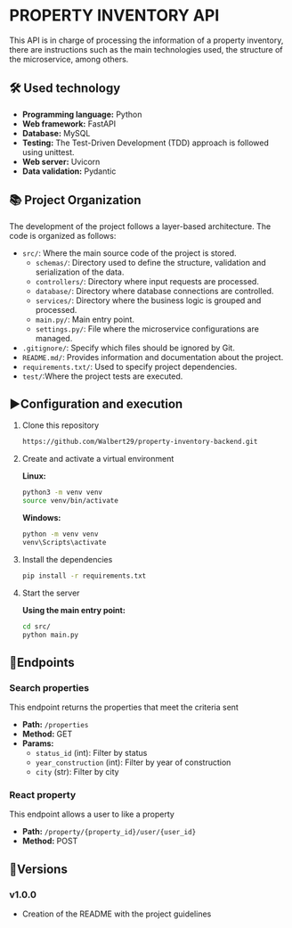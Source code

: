 # PROPERTY INVENTORY API

This API is in charge of processing the information of a property inventory, there are instructions such as the main technologies used, the structure of the microservice, among others.

## 🛠 Used technology

- **Programming language:** Python
- **Web framework:** FastAPI
- **Database:** MySQL 
- **Testing:** The Test-Driven Development (TDD) approach is followed using unittest.
- **Web server:** Uvicorn
- **Data validation:** Pydantic

## 📚 Project Organization

The development of the project follows a layer-based architecture. The code is organized as follows:

- `src/`: Where the main source code of the project is stored.
    - `schemas/`: Directory used to define the structure, validation and serialization of the data.
    - `controllers/`: Directory where input requests are processed.
    - `database/`: Directory where database connections are controlled.
    - `services/`: Directory where the business logic is grouped and processed.
    - `main.py/`: Main entry point.
    - `settings.py/`: File where the microservice configurations are managed.
- `.gitignore/`: Specify which files should be ignored by Git.
- `README.md/`: Provides information and documentation about the project.
- `requirements.txt/`: Used to specify project dependencies.
- `test/`:Where the project tests are executed.

## ▶️Configuration and execution

1. Clone this repository
    ```bash
    https://github.com/Walbert29/property-inventory-backend.git
    ```
2. Create and activate a virtual environment

    **Linux:**
    
    ```bash
    python3 -m venv venv
    source venv/bin/activate
    ```

    **Windows:**

    ```bash
    python -m venv venv
    venv\Scripts\activate
    ```

3. Install the dependencies
    ```bash
    pip install -r requirements.txt
    ```
4. Start the server
    
    **Using the main entry point:**
    ```bash
    cd src/
    python main.py
    ```

## 🏁Endpoints

### Search properties
This endpoint returns the properties that meet the criteria sent
- **Path:** `/properties`
- **Method:** GET
- **Params:**
    - `status_id` (int): Filter by status
    - `year_construction` (int): Filter by year of construction
    - `city` (str): Filter by city

### React property
This endpoint allows a user to like a property
- **Path:** `/property/{property_id}/user/{user_id}`
- **Method:** POST

## 📃Versions

### v1.0.0

- Creation of the README with the project guidelines